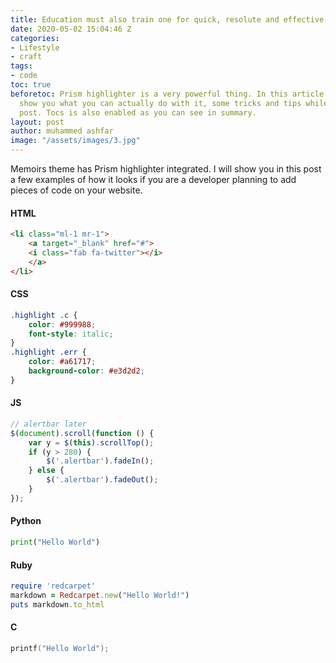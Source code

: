```yaml
---
title: Education must also train one for quick, resolute and effective thinking.
date: 2020-05-02 15:04:46 Z
categories:
- Lifestyle
- craft
tags:
- code
toc: true
beforetoc: Prism highlighter is a very powerful thing. In this article I'm going to
  show you what you can actually do with it, some tricks and tips while editing your
  post. Tocs is also enabled as you can see in summary.
layout: post
author: muhammed ashfar
image: "/assets/images/3.jpg"
---
```


Memoirs theme has Prism highlighter integrated. I will show you in this post a few examples of how it looks if you are a developer planning to add pieces of code on your website.


#### HTML

```html
<li class="ml-1 mr-1">
    <a target="_blank" href="#">
    <i class="fab fa-twitter"></i>
    </a>
</li>
```

#### CSS

```css
.highlight .c {
    color: #999988;
    font-style: italic;
}
.highlight .err {
    color: #a61717;
    background-color: #e3d2d2;
}
```

#### JS

```js
// alertbar later
$(document).scroll(function () {
    var y = $(this).scrollTop();
    if (y > 280) {
        $('.alertbar').fadeIn();
    } else {
        $('.alertbar').fadeOut();
    }
});
```

#### Python

```python
print("Hello World")
```

#### Ruby

```ruby
require 'redcarpet'
markdown = Redcarpet.new("Hello World!")
puts markdown.to_html
```

#### C

```c
printf("Hello World");
```
